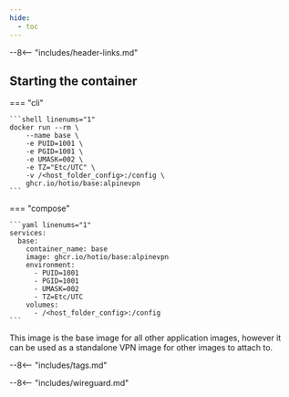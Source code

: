```yaml
---
hide:
  - toc
---
```


--8<-- "includes/header-links.md"

## Starting the container

=== "cli"

    ```shell linenums="1"
    docker run --rm \
        --name base \
        -e PUID=1001 \
        -e PGID=1001 \
        -e UMASK=002 \
        -e TZ="Etc/UTC" \
        -v /<host_folder_config>:/config \
        ghcr.io/hotio/base:alpinevpn
    ```

=== "compose"

    ```yaml linenums="1"
    services:
      base:
        container_name: base
        image: ghcr.io/hotio/base:alpinevpn
        environment:
          - PUID=1001
          - PGID=1001
          - UMASK=002
          - TZ=Etc/UTC
        volumes:
          - /<host_folder_config>:/config
    ```

This image is the base image for all other application images, however it can be used as a standalone VPN image for other images to attach to.

--8<-- "includes/tags.md"

--8<-- "includes/wireguard.md"
